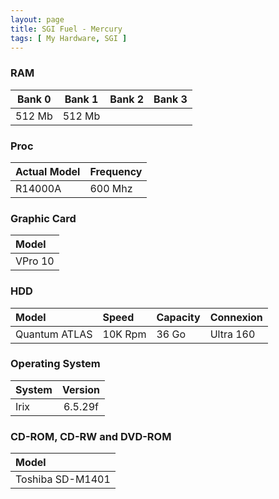 ```yaml
---
layout: page
title: SGI Fuel - Mercury
tags: [ My Hardware, SGI ]
---
```

### RAM

| Bank 0 | Bank 1 | Bank 2 | Bank 3 |
|:------:|:------:|:------:|:------:|
| 512 Mb | 512 Mb |        |        |

### Proc

| Actual Model | Frequency |
|:-------------|:----------|
| R14000A      | 600 Mhz   |

### Graphic Card

| Model   |
|:--------|
| VPro 10 |

### HDD

|   Model       | Speed   | Capacity | Connexion |
|:--------------|:--------|:---------|:----------|
| Quantum ATLAS | 10K Rpm | 36 Go    | Ultra 160 |

### Operating System

| System | Version |
|:-------|:-------:|
| Irix   | 6.5.29f |

### CD-ROM, CD-RW and DVD-ROM

| Model            |
|:-----------------|
| Toshiba SD-M1401 |
